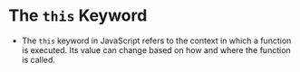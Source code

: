 # **The `this` Keyword**

- The `this` keyword in JavaScript refers to the context in which a function is executed. Its value can change based on how and where the function is called.
